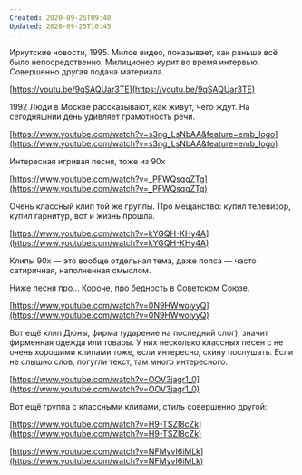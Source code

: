 ```yaml
---
Created: 2020-09-25T09:40
Updated: 2020-09-25T10:45
---
```

Иркутские новости, 1995. Милое видео, показывает, как раньше всё было непосредственно. Милиционер курит во время интервью. Совершенно другая подача материала.

[https://youtu.be/9qSAQUar3TE](https://youtu.be/9qSAQUar3TE)

  

1992 Люди в Москве рассказывают, как живут, чего ждут. На сегодняшний день удивляет грамотность речи.

[https://www.youtube.com/watch?v=s3ng_LsNbAA&feature=emb_logo](https://www.youtube.com/watch?v=s3ng_LsNbAA&feature=emb_logo)

  

  

Интересная игривая песня, тоже из 90х

[https://www.youtube.com/watch?v=_PFWQsqqZTg](https://www.youtube.com/watch?v=_PFWQsqqZTg)

  

Очень классный клип той же группы. Про мещанство: купил телевизор, купил гарнитур, вот и жизнь прошла.

[https://www.youtube.com/watch?v=kYGQH-KHy4A](https://www.youtube.com/watch?v=kYGQH-KHy4A)

Клипы 90х — это вообще отдельная тема, даже попса — часто сатиричная, наполненная смыслом.

Ниже песня про... Короче, про бедность в Советском Союзе.

[https://www.youtube.com/watch?v=0N9HWwoiyyQ](https://www.youtube.com/watch?v=0N9HWwoiyyQ)

Вот ещё клип Дюны, фирма (ударение на последний слог), значит фирменная одежда или товары. У них несколько классных песен с не очень хорошими клипами тоже, если интересно, скину послушать. Если не слышно слов, погугли текст, там много интересного.

[https://www.youtube.com/watch?v=OOV3jagr1_0](https://www.youtube.com/watch?v=OOV3jagr1_0)

  

Вот ещё группа с классными клипами, стиль совершенно другой:

[https://www.youtube.com/watch?v=H9-TSZI8cZk](https://www.youtube.com/watch?v=H9-TSZI8cZk)

[https://www.youtube.com/watch?v=NFMyvI6iMLk](https://www.youtube.com/watch?v=NFMyvI6iMLk)